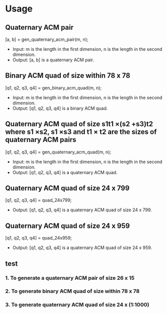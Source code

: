 # Usage
## Quaternary ACM pair
  [a, b] = gen_quaternary_acm_pair(m, n);  
  - Input: m is the length in the first dimension, n is the length in the second dimension.  
  - Output: [a, b] is a quaternary ACM pair.  

## Binary ACM quad of size within 78 x 78
  [q1, q2, q3, q4] = gen_binary_acm_quad(m, n);  
  - Input: m is the length in the first dimension, n is the length in the second dimension.  
  - Output: [q1, q2, q3, q4] is a binary ACM quad.  

## Quaternary ACM quad of size s1t1 ×(s2 +s3)t2 where s1 ×s2, s1 ×s3 and t1 × t2 are the sizes of quaternary ACM pairs
  [q1, q2, q3, q4] = gen_quaternary_acm_quad(m, n);  
  - Input: m is the length in the first dimension, n is the length in the second dimension.  
  - Output: [q1, q2, q3, q4] is a quaternary ACM quad.  
## Quaternary ACM quad of size 24 x 799
[q1, q2, q3, q4] = quad_24x799;  
- Output: [q1, q2, q3, q4] is a quaternary ACM quad of size 24 x 799. 

## Quaternary ACM quad of size 24 x 959
[q1, q2, q3, q4] = quad_24x959;  
- Output: [q1, q2, q3, q4] is a quaternary ACM quad of size 24 x 959. 

## test
### 1. To generate a quaternary ACM pair of size 26 x 15

### 2. To generate binary ACM quad of size within 78 x 78

### 3. To generate quaternary ACM quad of size 24 x (1:1000)
